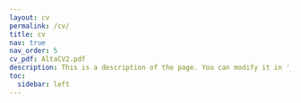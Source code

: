 ```yaml
---
layout: cv
permalink: /cv/
title: cv
nav: true
nav_order: 5
cv_pdf: AltaCV2.pdf
description: This is a description of the page. You can modify it in '_pages/cv.md'. You can also change or remove the top pdf download button.
toc:
  sidebar: left
---
```

